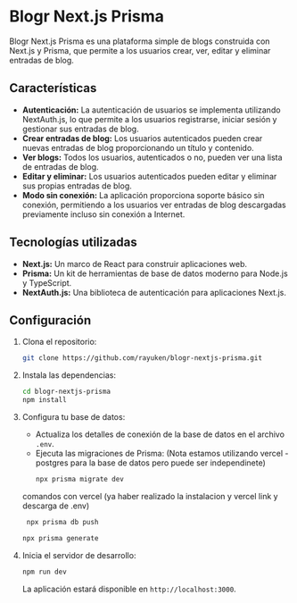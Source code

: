 # Blogr Next.js Prisma

Blogr Next.js Prisma es una plataforma simple de blogs construida con Next.js y Prisma, que permite a los usuarios crear, ver, editar y eliminar entradas de blog.

## Características

- **Autenticación:** La autenticación de usuarios se implementa utilizando NextAuth.js, lo que permite a los usuarios registrarse, iniciar sesión y gestionar sus entradas de blog.
- **Crear entradas de blog:** Los usuarios autenticados pueden crear nuevas entradas de blog proporcionando un título y contenido.
- **Ver blogs:** Todos los usuarios, autenticados o no, pueden ver una lista de entradas de blog.
- **Editar y eliminar:** Los usuarios autenticados pueden editar y eliminar sus propias entradas de blog.
- **Modo sin conexión:** La aplicación proporciona soporte básico sin conexión, permitiendo a los usuarios ver entradas de blog descargadas previamente incluso sin conexión a Internet.

## Tecnologías utilizadas

- **Next.js:** Un marco de React para construir aplicaciones web.
- **Prisma:** Un kit de herramientas de base de datos moderno para Node.js y TypeScript.
- **NextAuth.js:** Una biblioteca de autenticación para aplicaciones Next.js.

## Configuración

1. Clona el repositorio:

   ```bash
   git clone https://github.com/rayuken/blogr-nextjs-prisma.git
   ```

2. Instala las dependencias:

   ```bash
   cd blogr-nextjs-prisma
   npm install
   ```

3. Configura tu base de datos:

   - Actualiza los detalles de conexión de la base de datos en el archivo `.env`.
   - Ejecuta las migraciones de Prisma:
    (Nota estamos utilizando vercel - postgres para la base de datos pero puede ser independinete)
     ```bash
     npx prisma migrate dev
     ```
    comandos con vercel (ya haber realizado la instalacion y vercel link y descarga de .env)
    ```bash
     npx prisma db push
     ```
      ```bash
     npx prisma generate
     ```

4. Inicia el servidor de desarrollo:

   ```bash
   npm run dev
   ```

   La aplicación estará disponible en `http://localhost:3000`.
